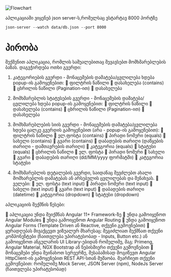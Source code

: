![Flowchart](https://user-images.githubusercontent.com/85881151/205952174-8cfbbbb7-fb79-45e1-b48a-5a2e648e3db2.jpg)



აპლიკაციაში ვიყენებ json server-ს,რომელსაც ვსტარტავ 8000 პორტზე

```
json-server --watch data/db.json --port 8000
```




# პირობა


შექმენით აპლიკაცია, რომლის საშუალებითაც შევავსებთ მომხმარებლების ბაზას. დაგვჭირდება ოთხი გვერდი:

1.	კატეგორიების გვერდი - მონაცემების დამატება/ცვლილება ხდება popup-ის გამოყენებით:
 ფილტრის ნაწილი
	დასახელება (contains)
 ცხრილის ნაწილი (Pagination-ით)
	დასახელება
2.	მომხმარებლის სტატუსების გვერდი - მონაცემების დამატება/ცვლილება ხდება popup-ის გამოყენებით:
 ფილტრის ნაწილი
	დასახელება (contains)
 ცხრილის ნაწილი (Pagination-ით)
	დასახელება
3.	მომხმარებლების სიის გვერდი - მონაცემების დამატება/ცვლილება ხდება ცალკე გვერდის გამოყენებით (არა - popup-ის გამოყენებით):
 ფილტრის ნაწილი
	ელ.ფოსტა (contains)
	პირადი ნომერი (equals)
	სახელი (contains)
	გვარი (contains)
	დაბადების თარიღი (დაწყების თარიღი - დამთავრების თარიღი)
	კატეგორია (equals)
	სტატუსი (equals)
 ცხრილის ნაწილი
	ელ. ფოსტა
	პირადი ნომერი
	სახელი
	გვარი
	დაბადების თარიღი (dd/MM/yyyy ფორმატში)
	კატეგორია
სტატუსი

4.	მომხმარებლის დეტალების გვერდი, საიდანაც შევძლებთ ახალი მომხარებლის დამატებას ან არსებულის ცვლილებას და შენახვას.
 ველები:
	ელ. ფოსტა (text input)
	პირადი ნომერი (text input)
	სახელი (text input)
	გვარი (text input)
	დაბადების თარიღი (datetime)
	კატეგორია (dropdown)
	სტატუსი (dropdown)

აპლიკაციის შექმნის წესები:

	აპლიკაცია უნდა შეიქმნას Angular 11+ Framework-ზე
	უნდა გამოიყენოთ Angular Modules
	უნდა გამოიყენოთ Angular Routing
	უნდა გამოიყენოთ Angular Forms (Template Driven ან Reactive, თქვენი გემოვნებით)
	ყურადღებას მივაქცევთ ვიზუალურ მხარესაც: შეგიძლიათ შექმნათ თქვენი კომპონენტები (ჩაითვლება უპირატესობად - Inputs, Button etc.) ან გამოიყენოთ ანგულარის UI Library-ებიდან რომელიმე, მაგ: Primeng, Angular Material, NGX Bootstrap ან ნებისმიერი თქვენი გემოვნებით
	მონაცემები უნდა შეინახოთ სერვერზე, შესაბამისად მოგიწევთ Angular HttpClient-ის გამოყენებით REST API-სთან მუშაობა. შეარჩიეთ თქვენი გემოვნებით: რომელიმე Mock Server, JSON Server (npm), NodeJs Server (ჩაითვლება უპირატესობად)

